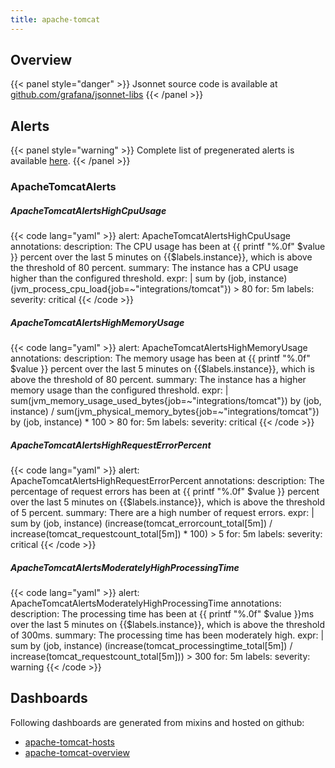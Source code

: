 ```yaml
---
title: apache-tomcat
---
```


## Overview



{{< panel style="danger" >}}
Jsonnet source code is available at [github.com/grafana/jsonnet-libs](https://github.com/grafana/jsonnet-libs/tree/master/apache-tomcat-mixin)
{{< /panel >}}

## Alerts

{{< panel style="warning" >}}
Complete list of pregenerated alerts is available [here](https://github.com/monitoring-mixins/website/blob/master/assets/apache-tomcat/alerts.yaml).
{{< /panel >}}

### ApacheTomcatAlerts

##### ApacheTomcatAlertsHighCpuUsage

{{< code lang="yaml" >}}
alert: ApacheTomcatAlertsHighCpuUsage
annotations:
  description: The CPU usage has been at {{ printf "%.0f" $value }} percent over the
    last 5 minutes on {{$labels.instance}}, which is above the threshold of 80 percent.
  summary: The instance has a CPU usage higher than the configured threshold.
expr: |
  sum by (job, instance) (jvm_process_cpu_load{job=~"integrations/tomcat"}) > 80
for: 5m
labels:
  severity: critical
{{< /code >}}
 
##### ApacheTomcatAlertsHighMemoryUsage

{{< code lang="yaml" >}}
alert: ApacheTomcatAlertsHighMemoryUsage
annotations:
  description: The memory usage has been at {{ printf "%.0f" $value }} percent over
    the last 5 minutes on {{$labels.instance}}, which is above the threshold of 80
    percent.
  summary: The instance has a higher memory usage than the configured threshold.
expr: |
  sum(jvm_memory_usage_used_bytes{job=~"integrations/tomcat"}) by (job, instance) / sum(jvm_physical_memory_bytes{job=~"integrations/tomcat"}) by (job, instance) * 100 > 80
for: 5m
labels:
  severity: critical
{{< /code >}}
 
##### ApacheTomcatAlertsHighRequestErrorPercent

{{< code lang="yaml" >}}
alert: ApacheTomcatAlertsHighRequestErrorPercent
annotations:
  description: The percentage of request errors has been at {{ printf "%.0f" $value
    }} percent over the last 5 minutes on {{$labels.instance}}, which is above the
    threshold of 5 percent.
  summary: There are a high number of request errors.
expr: |
  sum by (job, instance) (increase(tomcat_errorcount_total[5m]) / increase(tomcat_requestcount_total[5m]) * 100) > 5
for: 5m
labels:
  severity: critical
{{< /code >}}
 
##### ApacheTomcatAlertsModeratelyHighProcessingTime

{{< code lang="yaml" >}}
alert: ApacheTomcatAlertsModeratelyHighProcessingTime
annotations:
  description: The processing time has been at {{ printf "%.0f" $value }}ms over the
    last 5 minutes on {{$labels.instance}}, which is above the threshold of 300ms.
  summary: The processing time has been moderately high.
expr: |
  sum by (job, instance) (increase(tomcat_processingtime_total[5m]) / increase(tomcat_requestcount_total[5m])) > 300
for: 5m
labels:
  severity: warning
{{< /code >}}
 
## Dashboards
Following dashboards are generated from mixins and hosted on github:


- [apache-tomcat-hosts](https://github.com/monitoring-mixins/website/blob/master/assets/apache-tomcat/dashboards/apache-tomcat-hosts.json)
- [apache-tomcat-overview](https://github.com/monitoring-mixins/website/blob/master/assets/apache-tomcat/dashboards/apache-tomcat-overview.json)
